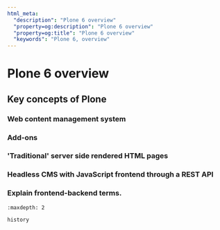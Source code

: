 ```yaml
---
html_meta:
  "description": "Plone 6 overview"
  "property=og:description": "Plone 6 overview"
  "property=og:title": "Plone 6 overview"
  "keywords": "Plone 6, overview"
---
```


# Plone 6 overview 




## Key concepts of Plone




### Web content management system




### Add-ons




### 'Traditional' server side rendered HTML pages




### Headless CMS with JavaScript frontend through a REST API




### Explain frontend-backend terms.




```{toctree}
:maxdepth: 2

history
```
